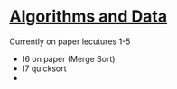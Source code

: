 # [Algorithms and Data](https://github.com/Khair9/Year-2-CompSci-Notes/blob/main/README.md)
Currently on paper lecutures 1-5
 - l6 on paper (Merge Sort)
 - l7 quicksort 
 - 
